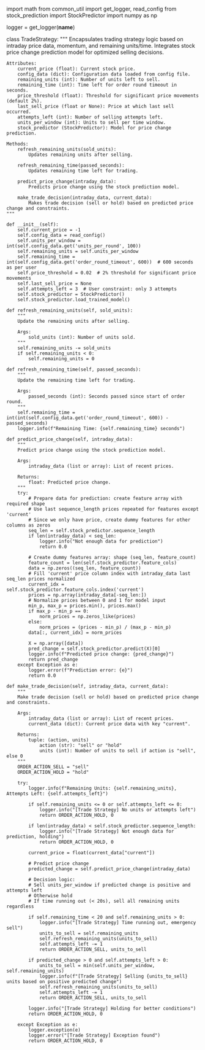 import math
from common_util import get_logger, read_config
from stock_prediction import StockPredictor
import numpy as np

logger = get_logger(__name__)

class TradeStrategy:
    """
    Encapsulates trading strategy logic based on intraday price data, momentum, and remaining units/time.
    Integrates stock price change prediction model for optimized selling decisions.

    Attributes:
        current_price (float): Current stock price.
        config_data (dict): Configuration data loaded from config file.
        remaining_units (int): Number of units left to sell.
        remaining_time (int): Time left for order round timeout in seconds.
        price_threshold (float): Threshold for significant price movements (default 2%).
        last_sell_price (float or None): Price at which last sell occurred.
        attempts_left (int): Number of selling attempts left.
        units_per_window (int): Units to sell per time window.
        stock_predictor (StockPredictor): Model for price change prediction.

    Methods:
        refresh_remaining_units(sold_units):
            Updates remaining units after selling.

        refresh_remaining_time(passed_seconds):
            Updates remaining time left for trading.

        predict_price_change(intraday_data):
            Predicts price change using the stock prediction model.

        make_trade_decision(intraday_data, current_data):
            Makes trade decision (sell or hold) based on predicted price change and constraints.
    """

    def __init__(self):
        self.current_price = -1
        self.config_data = read_config()
        self.units_per_window = int(self.config_data.get('units_per_round', 100))
        self.remaining_units = self.units_per_window
        self.remaining_time = int(self.config_data.get('order_round_timeout', 600))  # 600 seconds as per user
        self.price_threshold = 0.02  # 2% threshold for significant price movements
        self.last_sell_price = None
        self.attempts_left = 3  # User constraint: only 3 attempts
        self.stock_predictor = StockPredictor()
        self.stock_predictor.load_trained_model()

    def refresh_remaining_units(self, sold_units):
        """
        Update the remaining units after selling.

        Args:
            sold_units (int): Number of units sold.
        """
        self.remaining_units -= sold_units
        if self.remaining_units < 0:
            self.remaining_units = 0

    def refresh_remaining_time(self, passed_seconds):
        """
        Update the remaining time left for trading.

        Args:
            passed_seconds (int): Seconds passed since start of order round.
        """
        self.remaining_time = int(int(self.config_data.get('order_round_timeout', 600)) - passed_seconds)
        logger.info(f"Remaining Time: {self.remaining_time} seconds")

    def predict_price_change(self, intraday_data):
        """
        Predict price change using the stock prediction model.

        Args:
            intraday_data (list or array): List of recent prices.

        Returns:
            float: Predicted price change.
        """
        try:
            # Prepare data for prediction: create feature array with required shape
            # Use last sequence_length prices repeated for features except 'current'
            # Since we only have price, create dummy features for other columns as zeros
            seq_len = self.stock_predictor.sequence_length
            if len(intraday_data) < seq_len:
                logger.info("Not enough data for prediction")
                return 0.0

            # Create dummy features array: shape (seq_len, feature_count)
            feature_count = len(self.stock_predictor.feature_cols)
            data = np.zeros((seq_len, feature_count))
            # Fill 'current' price column index with intraday_data last seq_len prices normalized
            current_idx = self.stock_predictor.feature_cols.index('current')
            prices = np.array(intraday_data[-seq_len:])
            # Normalize prices between 0 and 1 for model input
            min_p, max_p = prices.min(), prices.max()
            if max_p - min_p == 0:
                norm_prices = np.zeros_like(prices)
            else:
                norm_prices = (prices - min_p) / (max_p - min_p)
            data[:, current_idx] = norm_prices

            X = np.array([data])
            pred_change = self.stock_predictor.predict(X)[0]
            logger.info(f"Predicted price change: {pred_change}")
            return pred_change
        except Exception as e:
            logger.error(f"Prediction error: {e}")
            return 0.0

    def make_trade_decision(self, intraday_data, current_data):
        """
        Make trade decision (sell or hold) based on predicted price change and constraints.

        Args:
            intraday_data (list or array): List of recent prices.
            current_data (dict): Current price data with key "current".

        Returns:
            tuple: (action, units)
                action (str): "sell" or "hold"
                units (int): Number of units to sell if action is "sell", else 0
        """
        ORDER_ACTION_SELL = "sell"
        ORDER_ACTION_HOLD = "hold"

        try:
            logger.info(f"Remaining Units: {self.remaining_units}, Attempts Left: {self.attempts_left}")

            if self.remaining_units <= 0 or self.attempts_left <= 0:
                logger.info("[Trade Strategy] No units or attempts left")
                return ORDER_ACTION_HOLD, 0

            if len(intraday_data) < self.stock_predictor.sequence_length:
                logger.info("[Trade Strategy] Not enough data for prediction, holding")
                return ORDER_ACTION_HOLD, 0

            current_price = float(current_data["current"])

            # Predict price change
            predicted_change = self.predict_price_change(intraday_data)

            # Decision logic:
            # Sell units_per_window if predicted change is positive and attempts left
            # Otherwise hold
            # If time running out (< 20s), sell all remaining units regardless

            if self.remaining_time < 20 and self.remaining_units > 0:
                logger.info("[Trade Strategy] Time running out, emergency sell")
                units_to_sell = self.remaining_units
                self.refresh_remaining_units(units_to_sell)
                self.attempts_left -= 1
                return ORDER_ACTION_SELL, units_to_sell

            if predicted_change > 0 and self.attempts_left > 0:
                units_to_sell = min(self.units_per_window, self.remaining_units)
                logger.info(f"[Trade Strategy] Selling {units_to_sell} units based on positive predicted change")
                self.refresh_remaining_units(units_to_sell)
                self.attempts_left -= 1
                return ORDER_ACTION_SELL, units_to_sell

            logger.info("[Trade Strategy] Holding for better conditions")
            return ORDER_ACTION_HOLD, 0

        except Exception as e:
            logger.exception(e)
            logger.error("[Trade Strategy] Exception found")
            return ORDER_ACTION_HOLD, 0
